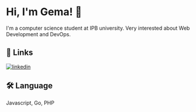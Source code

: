 
# Hi, I'm Gema! 👋
I'm a computer science student at IPB university. Very interested about Web Development and DevOps.


## 🔗 Links
[![linkedin](https://img.shields.io/badge/linkedin-0A66C2?style=for-the-badge&logo=linkedin&logoColor=white)](https://www.linkedin.com/in/gemaakbar07/)


## 🛠 Language
Javascript, Go, PHP
